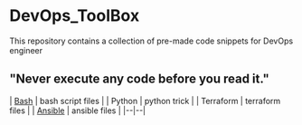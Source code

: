 # DevOps_ToolBox

This repository contains a collection of pre-made code snippets for DevOps engineer

## "Never execute any code before you read it."

|‌‌ [Bash](https://github.com/majidroodi/DevOps_ToolBox/tree/main/Bash) | bash script files |
| Python | python trick |
| Terraform | terraform files |
| [Ansible](https://github.com/majidroodi/DevOps_ToolBox/tree/main/Ansible) | ansible files |
|--|--|

